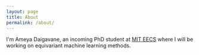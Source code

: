 ```yaml
---
layout: page
title: About
permalink: /about/
---
```


I'm Ameya Daigavane, an incoming PhD student at [MIT EECS](https://www.eecs.mit.edu/) where I will be working on equivariant machine learning methods.

